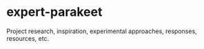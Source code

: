 # expert-parakeet
Project research, inspiration, experimental approaches, responses, resources, etc.
